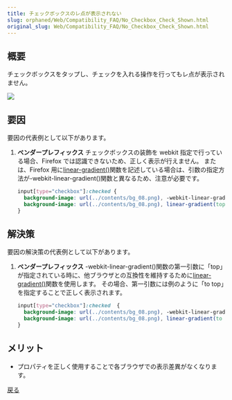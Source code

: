 ```yaml
---
title: チェックボックスのレ点が表示されない
slug: orphaned/Web/Compatibility_FAQ/No_Checkbox_Check_Shown.html
original_slug: Web/Compatibility_FAQ/No_Checkbox_Check_Shown.html
---
```

## 概要

チェックボックスをタップし、チェックを入れる操作を行ってもレ点が表示されません。

![](https://mdn.mozillademos.org/files/9985/0303.jpg)

## 要因

要因の代表例として以下があります。

1. **ベンダープレフィックス**
    チェックボックスの装飾を webkit 指定で行っている場合、Firefox では認識できないため、正しく表示が行えません。
    または、Firefox 用に[linear-gradient()](/ja/docs/Web/CSS/linear-gradient)関数を記述している場合は、引数の指定方法が-webkit-linear-gradient()関数と異なるため、注意が必要です。

    ```css
    input[type="checkbox"]:checked {
      background-image: url(../contents/bg_08.png), -webkit-linear-gradient(top, #00397b 0%, #01afeb 100%);
      background-image: url(../contents/bg_08.png), linear-gradient(top, #00397b 0%, #01afeb 100%);
    }
    ```

## 解決策

要因の解決策の代表例として以下があります。

1. **ベンダープレフィックス**
    \-webkit-linear-gradient()関数の第一引数に「top」が指定されている時に、他ブラウザとの互換性を維持するために[linear-gradient()](/ja/docs/Web/CSS/linear-gradient)関数を使用します。
    その場合、第一引数には例のように「to top」を指定することで正しく表示されます。

    ```css
    input[type="checkbox"]:checked  {
      background-image: url(../contents/bg_08.png), -webkit-linear-gradient(top, #00397b 0%, #01afeb 100%);
      background-image: url(../contents/bg_08.png), linear-gradient(to top, #00397b 0%, #01afeb 100%);
    }
    ```

## メリット

- プロパティを正しく使用することで各ブラウザでの表示差異がなくなります。

[戻る](/ja/docs/Web/Compatibility_FAQ)
